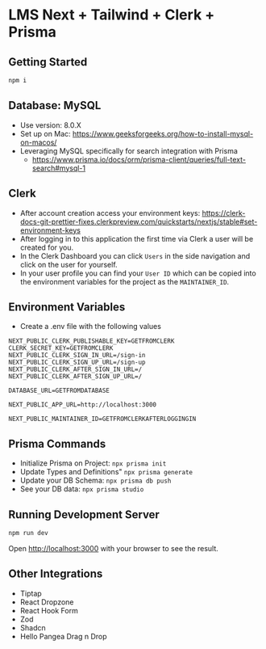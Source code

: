 # LMS Next + Tailwind + Clerk + Prisma

## Getting Started

```bash
npm i
```

## Database: MySQL

- Use version: 8.0.X
- Set up on Mac: https://www.geeksforgeeks.org/how-to-install-mysql-on-macos/
- Leveraging MySQL specifically for search integration with Prisma
  - https://www.prisma.io/docs/orm/prisma-client/queries/full-text-search#mysql-1

## Clerk

- After account creation access your environment keys: https://clerk-docs-git-prettier-fixes.clerkpreview.com/quickstarts/nextjs/stable#set-environment-keys
- After logging in to this application the first time via Clerk a user will be created for you.
- In the Clerk Dashboard you can click `Users` in the side navigation and click on the user for yourself.
- In your user profile you can find your `User ID` which can be copied into the environment variables for the project as the `MAINTAINER_ID`.

## Environment Variables

- Create a .env file with the following values

```
NEXT_PUBLIC_CLERK_PUBLISHABLE_KEY=GETFROMCLERK
CLERK_SECRET_KEY=GETFROMCLERK
NEXT_PUBLIC_CLERK_SIGN_IN_URL=/sign-in
NEXT_PUBLIC_CLERK_SIGN_UP_URL=/sign-up
NEXT_PUBLIC_CLERK_AFTER_SIGN_IN_URL=/
NEXT_PUBLIC_CLERK_AFTER_SIGN_UP_URL=/

DATABASE_URL=GETFROMDATABASE

NEXT_PUBLIC_APP_URL=http://localhost:3000

NEXT_PUBLIC_MAINTAINER_ID=GETFROMCLERKAFTERLOGGINGIN
```

## Prisma Commands

- Initialize Prisma on Project: `npx prisma init`
- Update Types and Definitions" `npx prisma generate`
- Update your DB Schema: `npx prisma db push`
- See your DB data: `npx prisma studio`

## Running Development Server

```bash
npm run dev
```

Open [http://localhost:3000](http://localhost:3000) with your browser to see the result.

## Other Integrations

- Tiptap
- React Dropzone
- React Hook Form
- Zod
- Shadcn
- Hello Pangea Drag n Drop
